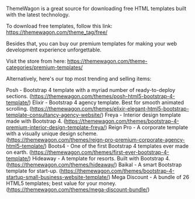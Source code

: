 ThemeWagon is a great source for downloading free HTML templates built with the latest technology.

To download free templates, follow this link: https://themewagon.com/theme_tag/free/

Besides that, you can buy our premium templates for making your web development experience unforgettable.

Visit the store from here: https://themewagon.com/theme-categories/premium-templates/

Alternatively, here's our top most trending and selling items:

Posh - Bootstrap 4 template with a myriad number of ready-to-deploy sections. (https://themewagon.com/themes/posh-html5-bootstrap-4-template/)
Elixir - Bootstrap 4 agency template. Best for smooth animated scrolling. (https://themewagon.com/themes/elixir-elegant-html5-bootstrap-template-consultancy-agency-website/)
Freya - Interior design template made with Bootstrap 4. (https://themewagon.com/themes/bootstrap-4-premium-interior-design-template-freya/)
Reign Pro - A corporate template with a visually unique design scheme. (https://themewagon.com/themes/reign-pro-premium-corporate-agency-html5-template/)
Boots4 - One of the first Bootstrap 4 templates ever made on earth. (https://themewagon.com/themes/first-ever-bootstrap-4-template/)
Hideaway - A template for resorts. Built with Bootstrap 4. (https://themewagon.com/themes/hideaway/)
Baikal - A smart Bootstrap template for start-up. (https://themewagon.com/themes/bootstrap-4-startup-small-business-website-template/)
Mega Discount - A bundle of 26 HTML5 templates; best value for your money. (https://themewagon.com/themes/mega-discount-bundle/)


